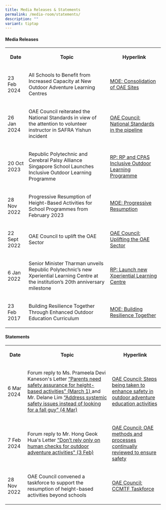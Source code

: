 ```yaml
---
title: Media Releases & Statements
permalink: /media-room/statements/
description: ""
variant: tiptap
---
```

<h4>Media Releases</h4>
<table style="minWidth: 75px">
<colgroup>
<col>
<col>
<col>
</colgroup>
<tbody>
<tr>
<th rowspan="1" colspan="1">
<p>Date</p>
</th>
<th rowspan="1" colspan="1">
<p>Topic</p>
</th>
<th rowspan="1" colspan="1">
<p>Hyperlink</p>
</th>
</tr>
<tr>
<td rowspan="1" colspan="1">
<p>23 Feb 2024</p>
</td>
<td rowspan="1" colspan="1">
<p>All Schools to Benefit from Increased Capacity at New Outdoor Adventure
Learning Centres</p>
</td>
<td rowspan="1" colspan="1">
<p><a href="https://www.moe.gov.sg/news/press-releases/20240223-all-schools-to-benefit-from-increased-capacity-at-new-outdoor-adventure-learning-centres" rel="noopener noreferrer nofollow" target="_blank">MOE: Consolidation of OAE Sites</a>
</p>
</td>
</tr>
<tr>
<td rowspan="1" colspan="1">
<p>26 Jan 2024</p>
</td>
<td rowspan="1" colspan="1">
<p>OAE Council reiterated the National Standards in view of the attention
to volunteer instructor in SAFRA Yishun incident</p>
</td>
<td rowspan="1" colspan="1">
<p><a href="https://www.channelnewsasia.com/singapore/volunteer-instructor-camelot-student-death-outdoor-rope-course-4073151" rel="noopener noreferrer nofollow" target="_blank">OAE Council: National Standards in the pipeline</a>
</p>
</td>
</tr>
<tr>
<td rowspan="1" colspan="1">
<p>20 Oct 2023</p>
</td>
<td rowspan="1" colspan="1">
<p>Republic Polytechnic and Cerebral Palsy Alliance Singapore School Launches
Inclusive Outdoor Learning Programme</p>
</td>
<td rowspan="1" colspan="1">
<p><a href="https://www.rp.edu.sg/docs/default-source/about-us-doc/media-releases/2023/rp-and-cpass-launches-inclusive-outdoor-learning-programme.pdf?sfvrsn=a1c9860_7" rel="noopener noreferrer nofollow" target="_blank">RP: RP and CPAS Inclusive Outdoor Learning Programme</a>
</p>
</td>
</tr>
<tr>
<td rowspan="1" colspan="1">
<p>28 Nov 2022</p>
</td>
<td rowspan="1" colspan="1">
<p>Progressive Resumption of Height-Based Activities for School Programmes
from February 2023</p>
</td>
<td rowspan="1" colspan="1">
<p><a href="https://www.moe.gov.sg/news/press-releases/20221128-progressive-resumption-of-height-based-activities-for-school-programmes-from-february-2023" rel="noopener noreferrer nofollow" target="_blank">MOE: Progressive Resumption</a>
</p>
</td>
</tr>
<tr>
<td rowspan="1" colspan="1">
<p>22 Sept 2022</p>
</td>
<td rowspan="1" colspan="1">
<p>OAE Council to uplift the OAE Sector</p>
</td>
<td rowspan="1" colspan="1">
<p><a href="/files/oaec to uplift the oae sector.pdf" rel="noopener noreferrer nofollow" target="_blank">OAE Council: Uplifting the OAE Sector</a>
</p>
</td>
</tr>
<tr>
<td rowspan="1" colspan="1">
<p>6 Jan 2022</p>
</td>
<td rowspan="1" colspan="1">
<p>Senior Minister Tharman unveils Republic Polytechnic’s new Xperiential
Learning Centre at the institution’s 20th anniversary milestone</p>
</td>
<td rowspan="1" colspan="1">
<p><a href="https://www.rp.edu.sg/docs/default-source/about-us-doc/media-releases/2022/senior-minister-tharman-unveils-republic-polytechnics-new-xperiential-learning-centre-at-the-institutions-20th-anniversary-milestone.pdf?sfvrsn=709a37b9_6" rel="noopener noreferrer nofollow" target="_blank">RP: Launch new Xperiential Learning Centre</a>
</p>
</td>
</tr>
<tr>
<td rowspan="1" colspan="1">
<p>23 Feb 2017</p>
</td>
<td rowspan="1" colspan="1">
<p>Building Resilience Together Through Enhanced Outdoor Education Curriculum</p>
</td>
<td rowspan="1" colspan="1">
<p><a href="/files/23_Feb_2017___Building_Resilience.pdf" rel="noopener noreferrer nofollow" target="_blank">MOE: Building Resilience Together</a>
</p>
</td>
</tr>
</tbody>
</table>
<h4>Statements</h4>
<table style="minWidth: 75px">
<colgroup>
<col>
<col>
<col>
</colgroup>
<tbody>
<tr>
<th rowspan="1" colspan="1">
<p>Date</p>
</th>
<th rowspan="1" colspan="1">
<p>Topic</p>
</th>
<th rowspan="1" colspan="1">
<p>Hyperlink</p>
</th>
</tr>
<tr>
<td rowspan="1" colspan="1">
<p>6 Mar 2024</p>
</td>
<td rowspan="1" colspan="1">
<p>Forum reply to Ms. Prameela Devi Kaneson's Letter <a href="https://safe.menlosecurity.com/https://www.straitstimes.com/opinion/forum/forum-parents-need-safety-assurance-for-height-based-activities" rel="noopener noreferrer nofollow" target="_blank">“Parents need safety assurance for height-based activities” (March 1) </a>and
Mr. Delane Lim <a href="https://safe.menlosecurity.com/https://www.straitstimes.com/opinion/forum/forum-address-systemic-safety-issues-instead-of-looking-for-a-fall-guy" rel="noopener noreferrer nofollow" target="_blank">“Address systemic safety issues instead of looking for a fall guy” (4 Mar)</a>
</p>
</td>
<td rowspan="1" colspan="1">
<p><a href="https://www.straitstimes.com/opinion/forum/forum-steps-being-taken-to-enhance-safety-in-outdoor-adventure-education-activities" rel="noopener noreferrer nofollow" target="_blank">OAE Council: Steps being taken to enhance safety in outdoor adventure education activities</a>
</p>
</td>
</tr>
<tr>
<td rowspan="1" colspan="1">
<p>7 Feb 2024</p>
</td>
<td rowspan="1" colspan="1">
<p>Forum reply to Mr. Hong Geok Hua's Letter <a href="https://www.straitstimes.com/opinion/forum/letter-of-the-week-don-t-rely-only-on-human-checks-for-outdoor-adventure-activities" rel="noopener noreferrer nofollow" target="_blank">"Don’t rely only on human checks for outdoor adventure activities" (3 Feb)</a>
</p>
</td>
<td rowspan="1" colspan="1">
<p><a href="https://www.straitstimes.com/opinion/forum/forum-outdoor-adventure-education-methods-and-processes-continually-reviewed-to-ensure-safety" rel="noopener noreferrer nofollow" target="_blank">OAE Council: OAE methods and processes continually reviewed to ensure safety</a>
</p>
</td>
</tr>
<tr>
<td rowspan="1" colspan="1">
<p>28 Nov 2022</p>
</td>
<td rowspan="1" colspan="1">
<p>OAE Council convened a taskforce to support the resumption of height-based
activities beyond schools</p>
</td>
<td rowspan="1" colspan="1">
<p><a href="/files/taskforce.pdf" rel="noopener noreferrer nofollow" target="_blank">OAE Council: CCMTF Taskforce</a>
</p>
</td>
</tr>
</tbody>
</table>
<p></p>